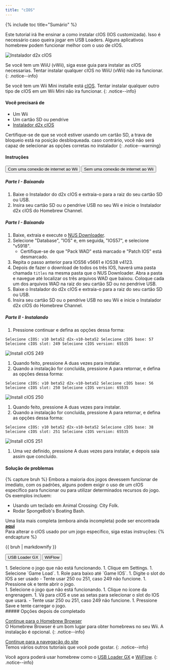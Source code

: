 ```yaml
---
title: "cIOS"
---
```


{% include toc title="Sumário" %}

Este tutorial irá lhe ensinar a como instalar cIOS (IOS customizada). Isso é necessário caso queira jogar em USB Loaders. Alguns aplicativos homebrew podem funcionar melhor com o uso de cIOS.

![Instalador d2x cIOS](/images/cios/cIOS.png)

Se você tem um WiiU (vWii), siga esse guia [ ](https://wiiu.hacks.guide/#/vwii-modding)para instalar as cIOS necessarias. Tentar instalar qualquer cIOS no WiiU (vWii) não ira funcionar.
{: .notice--info}

Se você tem um Wii Mini installe está [cIOS](cios-mini). Tentar instalar qualquer outro tipo de cIOS em um Wii Mini não ira funcionar.
{: .notice--info}

#### Você precisará de

- Um Wii
- Um cartão SD ou pendrive
- [Instalador d2x cIOS](https://hbb1.oscwii.org/hbb/d2x-cios-installer/d2x-cios-installer.zip)

Certifique-se de que se você estiver usando um cartão SD, a trava de bloqueio está na posição desbloqueada. caso contrário, você não será capaz de selecionar as opções corretas no instalador
{: .notice--warning}

#### Instruções

<button class="tablinks btn btn--large btn--primary" id="defaultOpen" onclick="openTab(event, 'with-connection')">Com uma conexão de internet ao Wii</button>
<button class="tablinks btn btn--large btn--info" onclick="openTab(event, 'without-connection')">Sem uma conexão de internet ao Wii</button>

<div id="with-connection" class="blanktabcontent" markdown="1">

##### Parte I - Baixando

1. Baixe o Instalador do d2x cIOS e extraia-o para a raiz do seu cartão SD ou USB.
1. Insira seu cartão SD ou o pendrive USB no seu Wii e inicie o Instalador d2x cIOS do Homebrew Channel.
</div>
<div id="without-connection" class="blanktabcontent" markdown="1">

##### Parte I - Baixando

1. Baixe, extraia e execute o [NUS Downloader](https://github.com/WiiDatabase/nusdownloader/releases/latest/download/NUSD-Mod-NUS-Fix.zip).
1. Selecione "Database", "IOS" e, em seguida, "IOS57", e selecione "v5918".
   - Certifique-se de que "Pack WAD" está marcado e "Patch IOS" está desmarcado.
1. Repita o passo anterior para IOS56 v5661 e IOS38 v4123.
1. Depois de fazer o download de todos os três IOS, haverá uma pasta chamada `titles` na mesma pasta que o NUS Downloader. Abra a pasta e navegue até localizar os três arquivos WAD que baixou. Coloque cada um dos arquivos WAD na raiz do seu cartão SD ou no pendrive USB.
1. Baixe o Instalador do d2x cIOS e extraia-o para a raiz do seu cartão SD ou USB.
1. Insira seu cartão SD ou o pendrive USB no seu Wii e inicie o Instalador d2x cIOS do Homebrew Channel.
</div>

##### Parte II - Instalando

1. Pressione continuar e defina as opções dessa forma:

```
Selecione cIOS: v10 beta52 d2x-v10-beta52 Selecione cIOS base: 57 Selecione cIOS slot: 249 Selecione cIOS version: 65535
```

![Install cIOS 249](/images/cios/Install249.png)

1. Quando feito, pressione A duas vezes para instalar.
1. Quando a instalação for concluída, pressione A para retornar, e defina as opções dessa forma:

```
Selecione cIOS: v10 beta52 d2x-v10-beta52 Selecione cIOS base: 56 Selecione cIOS slot: 250 Selecione cIOS version: 65535
```

![Install cIOS 250](/images/cios/Install250.png)

1. Quando feito, pressione A duas vezes para instalar.
1. Quando a instalação for concluída, pressione A para retornar, e defina as opções dessa forma:

```
Selecione cIOS: v10 beta52 d2x-v10-beta52 Selecione cIOS base: 38 Selecione cIOS slot: 251 Selecione cIOS version: 65535
```

![Install cIOS 251](/images/cios/Install251.png)

1. Uma vez definido, pressione A duas vezes para instalar, e depois saia assim que concluído.

#### Solução de problemas

{% capture bruh %}
Embora a maioria dos jogos devessem funcionar de imediato, com os padrões, alguns podem exigir o uso de um cIOS específico para funcionar ou para utilizar determinados recursos do jogo.<br> Os exemplos incluem:

- Usando um teclado em Animal Crossing: City Folk.
- Rodar SpongeBob's Boating Bash.

Uma lista mais completa (embora ainda incompleta) pode ser encontrada [**aqui**](https://wiki.gbatemp.net/wiki/Wii_cIOS_base_Compatibility_List)<br> Para alterar o cIOS usado por um jogo específico, siga estas instruções:
{% endcapture %}

<div class="notice--warning">{{ bruh | markdownify }}</div>

<button class="tablinks btn btn--large btn--primary" id="defaultOpen" onclick="openTab(event, 'usbloadergx')">USB Loader GX</button>
<button class="tablinks btn btn--large btn--info" onclick="openTab(event, 'wiiflow')">WiiFlow</button>

<div id="usbloadergx" class="blanktabcontent" markdown="1">
1. Selecione o jogo que não está funcionando.
1. Clique em Settings.
1. Selecione `Game Load`.
1. Role para baixo até `Game IOS`.
1. Digite o slot do IOS a ser usado
    - Tente usar 250 ou 251, caso 249 não funcione.
1. Pressione ok e tente abrir o jogo.
</div>
<div id="wiiflow" class="blanktabcontent" markdown="1">
1. Selecione o jogo que não está funcionando.
1. Clique no ícone da engrenagem.
1. Vá para cIOS e use as setas para selecionar o slot do IOS que usará.
    - Tente usar 250 ou 251, caso 249 não funcione.
1. Pressione Save e tente carregar o jogo.
</div>
##### Opções depois de completado

[Continue para o Homebrew Browser](hbb)<br> O Homebrew Browser é um bom lugar para obter homebrews no seu Wii. A instalação é opcional.
{: .notice--info}

[Continue para a navegação do site](site-navigation)<br> Temos vários outros tutoriais que você pode gostar.
{: .notice--info}

Você agora poderá usar homebrew como o [USB Loader GX](usbloadergx) e [WiiFlow](wiiflow).
{: .notice--info}

<script>
    let tabcontent = document.getElementsByClassName("blanktabcontent");
    let tablinks = document.getElementsByClassName("tablinks");

    function openTab(evt, tabName) {
        let element;

        for (element of tabcontent) {
            element.style.display = "none";
        }

        for (element of tablinks) {
            element.className = element.className.replace("btn--primary", "btn--info");
            if (!element.className.includes('btn--info'))
                element.className += " btn--info";
        }

        document.getElementById(tabName).style.display = "block";
        evt.currentTarget.className = evt.currentTarget.className.replace("btn--info", "btn--primary");
    }

    // Get the element with id="defaultOpen" and click on it
    document.getElementById("defaultOpen").click();
</script>
